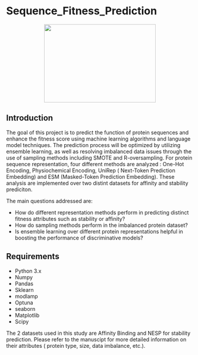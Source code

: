 # Sequence_Fitness_Prediction
<p align="center"> <img src=https://user-images.githubusercontent.com/77028470/216752280-01adaf5c-c677-4872-9af2-d03f022b1021.png height="210" width="300" style="border: 0">



## Introduction

The goal of this project is to predict the function of protein sequences and enhance the fitness score using machine learning algorithms and language model techniques. The prediction process will be optimized by utilizing ensemble learning, as well as resolving imbalanced data issues through the use of sampling methods including SMOTE and R-oversampling. For protein sequence representation, four different methods are analyzed : One-Hot Encoding, Physiochemical Encoding, UniRep ( Next-Token Prediction Embedding) and ESM (Masked-Token Prediction Embedding). These analysis are implemented over two distint datasets for affinity and stability prediciton. 

The main questions addressed are:

* How do different representation methods perform in predicting distinct fitness attributes such as stability or affinity? 
* How do sampling methods perform in the imbalanced protein dataset?
* Is ensemble learning over different protein representations helpful in boosting the performance of discriminative models?


## Requirements

- Python 3.x
- Numpy
- Pandas
- Sklearn
- modlamp 
- Optuna
- seaborn
- Matplotlib
- Scipy

  
The 2 datasets used in this study are Affinity Binding and NESP for stability prediction. Please refer to the manuscipt for more detailed information on their attributes ( protein type, size, data imbalance, etc.).

